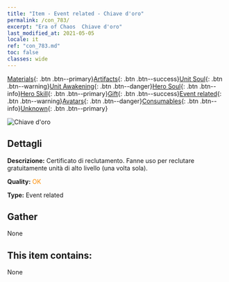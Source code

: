 ```yaml
---
title: "Item - Event related - Chiave d'oro"
permalink: /con_783/
excerpt: "Era of Chaos  Chiave d'oro"
last_modified_at: 2021-05-05
locale: it
ref: "con_783.md"
toc: false
classes: wide
---
```

 [Materials](/ItemsIT/){: .btn .btn--primary}[Artifacts](/ItemsIT/Artifacts/){: .btn .btn--success}[Unit Soul](/ItemsIT/UnitSoul/){: .btn .btn--warning}[Unit Awakening](/ItemsIT/UnitAwakening/){: .btn .btn--danger}[Hero Soul](/ItemsIT/HeroSoul/){: .btn .btn--info}[Hero Skill](/ItemsIT/HeroSkill/){: .btn .btn--primary}[Gift](/ItemsIT/Gift/){: .btn .btn--success}[Event related](/ItemsIT/Events/){: .btn .btn--warning}[Avatars](/ItemsIT/Avatars/){: .btn .btn--danger}[Consumables](/ItemsIT/Consumables/){: .btn .btn--info}[Unknown](/ItemsIT/Unknown/){: .btn .btn--primary}

 ![Chiave d'oro](/images/t/i_tool_3041.png)

## Dettagli
 **Descrizione:** Certificato di reclutamento. Fanne uso per reclutare gratuitamente unità di alto livello (una volta sola).

 **Quality:** <span style="color: #FF8C00">OK</span>

 **Type:** Event related

## Gather

  None

## This item contains:

  None

